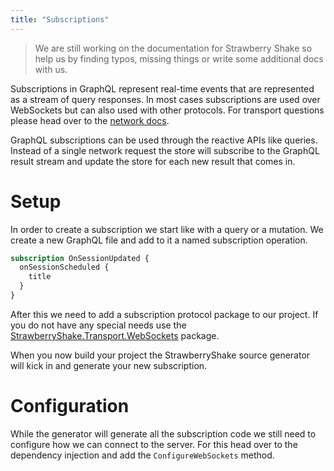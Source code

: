 ```yaml
---
title: "Subscriptions"
---
```


> We are still working on the documentation for Strawberry Shake so help us by finding typos, missing things or write some additional docs with us.

Subscriptions in GraphQL represent real-time events that are represented as a stream of query responses. In most cases subscriptions are used over WebSockets but can also used with other protocols. For transport questions please head over to the [network docs](../strawberryshake/networking).

GraphQL subscriptions can be used through the reactive APIs like queries. Instead of a single network request the store will subscribe to the GraphQL result stream and update the store for each new result that comes in.

# Setup

In order to create a subscription we start like with a query or a mutation. We create a new GraphQL file and add to it a named subscription operation.

```graphql
subscription OnSessionUpdated {
  onSessionScheduled {
    title
  }
}
```

After this we need to add a subscription protocol package to our project. If you do not have any special needs use the [StrawberryShake.Transport.WebSockets](https://www.nuget.org/packages/StrawberryShake.Transport.WebSockets) package.

When you now build your project the StrawberryShake source generator will kick in and generate your new subscription.

# Configuration

While the generator will generate all the subscription code we still need to configure how we can connect to the server. For this head over to the dependency injection and add the `ConfigureWebSockets` method.

```csharp

```
